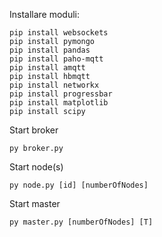 Installare moduli:
```
pip install websockets
pip install pymongo
pip install pandas
pip install paho-mqtt
pip install amqtt
pip install hbmqtt
pip install networkx
pip install progressbar
pip install matplotlib
pip install scipy
```

Start broker
```
py broker.py 
```
Start node(s)
```
py node.py [id] [numberOfNodes]
```
Start master
```
py master.py [numberOfNodes] [T]
```
